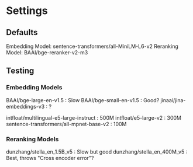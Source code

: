 # Settings

## Defaults

Embedding Model: sentence-transformers/all-MiniLM-L6-v2
Reranking Model: BAAI/bge-reranker-v2-m3

## Testing

### Embedding Models

BAAI/bge-large-en-v1.5 : Slow
BAAI/bge-small-en-v1.5 : Good?
jinaai/jina-embeddings-v3 : ?

intfloat/multilingual-e5-large-instruct : 500M
intfloat/e5-large-v2 : 300M
sentence-transformers/all-mpnet-base-v2 : 100M

### Reranking Models

dunzhang/stella_en_1.5B_v5 : Slow but good
dunzhang/stella_en_400M_v5 : Best, throws "Cross encoder error"?
